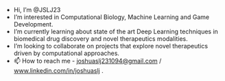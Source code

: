 - Hi, I’m @JSLJ23
- I’m interested in Computational Biology, Machine Learning and Game Development.
- I’m currently learning about state of the art Deep Learning techniques in biomedical drug discovery and novel therapeutics modalities.
- I’m looking to collaborate on projects that explore novel therapeutics driven by computational approaches.
- 📫 How to reach me - joshuaslj231094@gmail.com / www.linkedin.com/in/joshuaslj
.

<!---
JSLJ23/JSLJ23 is a ✨ special ✨ repository because its `README.md` (this file) appears on your GitHub profile.
You can click the Preview link to take a look at your changes.
--->
